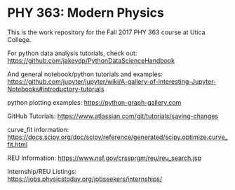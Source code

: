 # PHY 363: Modern Physics

This is the work repository for the Fall 2017 PHY 363 course at Utica College.

For python data analysis tutorials, check out: https://github.com/jakevdp/PythonDataScienceHandbook

And general notebook/python tutorials and examples: https://github.com/jupyter/jupyter/wiki/A-gallery-of-interesting-Jupyter-Notebooks#introductory-tutorials

python plotting examples: https://python-graph-gallery.com

GitHub Tutorials: https://www.atlassian.com/git/tutorials/saving-changes

curve_fit information: https://docs.scipy.org/doc/scipy/reference/generated/scipy.optimize.curve_fit.html


REU Information: https://www.nsf.gov/crssprgm/reu/reu_search.jsp

Internship/REU Listings: https://jobs.physicstoday.org/jobseekers/internships/
